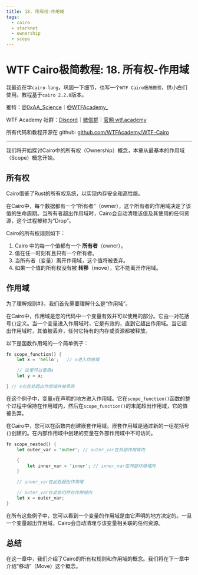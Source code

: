 ```yaml
---
title: 18. 所有权-作用域
tags:
  - cairo
  - starknet
  - ownership
  - scope
---
```


# WTF Cairo极简教程: 18. 所有权-作用域

我最近在学`cairo-lang`，巩固一下细节，也写一个`WTF Cairo极简教程`，供小白们使用。教程基于`cairo 2.2.0`版本。

推特：[@0xAA_Science](https://twitter.com/0xAA_Science)｜[@WTFAcademy_](https://twitter.com/WTFAcademy_)

WTF Academy 社群：[Discord](https://discord.gg/5akcruXrsk)｜[微信群](https://docs.google.com/forms/d/e/1FAIpQLSe4KGT8Sh6sJ7hedQRuIYirOoZK_85miz3dw7vA1-YjodgJ-A/viewform?usp=sf_link)｜[官网 wtf.academy](https://wtf.academy)

所有代码和教程开源在 github: [github.com/WTFAcademy/WTF-Cairo](https://github.com/WTFAcademy/WTF-Cairo)

---

我们将开始探讨Cairo中的所有权（Ownership）概念，本章从最基本的作用域（Scope）概念开始。

## 所有权

Cairo借鉴了Rust的所有权系统，以实现内存安全和高性能。

在Cairo中，每个数据都有一个“所有者”（owner），这个所有者的作用域决定了该值的生命周期。当所有者超出作用域时，Cairo会自动清理该值及其使用的任何资源，这个过程被称为“Drop”。

Cairo的所有权规则如下：

1. Cairo 中的每一个值都有一个 **所有者**（owner）。
2. 值在任一时刻有且只有一个所有者。
3. 当所有者（变量）离开作用域，这个值将被丢弃。
4. 如果一个值的所有权没有被 **转移**（move），它不能离开作用域。

## 作用域

为了理解规则#3，我们首先需要理解什么是“作用域”。

在Cairo中，作用域是您的代码中一个变量有效并可以使用的部分。它由一对花括号`{}`定义。当一个变量进入作用域时，它是有效的，直到它超出作用域。当它超出作用域时，其值被丢弃，任何它持有的内存或资源都被释放。

以下是函数作用域的一个简单例子：

```rust
fn scope_function() {
    let x = 'hello';   // x进入作用域

    // 这里可以使用x
    let y = x;

} // x在此处超出作用域并被丢弃
```

在这个例子中，变量`x`在声明的地方进入作用域。它在`scope_function()`函数的整个过程中保持在作用域内，然后在`scope_function()`的末尾超出作用域，它的值被丢弃。

在Cairo中，您可以在函数内创建嵌套作用域。嵌套作用域是通过新的一组花括号`{}`创建的。在内部作用域中创建的变量在外部作用域中不可访问。

```rust
fn scope_nested() {
    let outer_var = 'outer'; // outer_var在外部作用域内

    {
        let inner_var = 'inner'; // inner_var在内部作用域内
    }

    // inner_var在此处超出作用域

    // outer_var在此处仍然在作用域内
    let x = outer_var;
}
```

在所有这些例子中，您可以看到一个变量的作用域是由它声明的地方决定的。一旦一个变量超出作用域，Cairo会自动清理与该变量相关联的任何资源。

## 总结

在这一章中，我们介绍了Cairo的所有权规则和作用域的概念。我们将在下一章中介绍“移动”（Move）这个概念。
